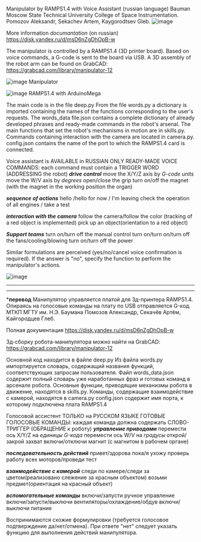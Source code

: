 Manipulator by RAMPS1.4 with Voice Assistant (russian language)
Bauman Moscow State Technical University College of Space Instrumentation.
Pomozov Aleksandr, Sekachev Artem, Kaygorodtsev Gleb.
![image](https://github.com/user-attachments/assets/80c0b69d-8105-497b-8331-15ae5efffb6f)

More information *documantation* (on russian)
https://disk.yandex.ru/d/msD6nZgDhOpB-w

The manipulator is controlled by a RAMPS1.4 (3D printer board). Based on voice commands, a G-code is sent to the board via USB.
A 3D assembly of the robot arm can be found on GrabCAD: https://grabcad.com/library/manipulator-12

![image](https://github.com/user-attachments/assets/7be853da-c200-420a-b2b4-3142e79782d6)
Manipulator

![image](https://github.com/user-attachments/assets/44b73621-c790-4e25-8be1-19fcce53e6f4)
RAMPS1.4 with ArduinoMega

The main code is in the file deep.py
From the file words.py a dictionary is imported containing the names of the functions corresponding to the user's requests.
The words_data file.json contains a complete dictionary of already developed phrases and ready-made commands in the robot's arsenal.
The main functions that set the robot's mechanisms in motion are in skills.py.
Commands containing interaction with the camera are located in camera.py.
config.json contains the name of the port to which the RAMPS1.4 card is connected.


Voice assistant is AVAILABLE in RUSSIAN ONLY
READY-MADE VOICE COMMANDS:
each command must contain a TRIGGER WORD (ADDRESSING the robot)
***drive control***
move the X/Y/Z axis by *G-code units*
move the W/V axis by *degrees*
open/close the grip
turn on/off the magnet (with the magnet in the working position the organ)

***sequence of actions***
hello /hello
for now / I'm leaving
check the operation of all engines / take a test

***interaction with the camera***
follow the camera/follow the color (tracking of a red object is implemented)
pick up an object(orientation to a red object)

***Support teams***
turn on/turn off the manual control
turn on/turn on/turn off the fans/cooling/blowing
turn on/turn off the power

Similar formulations are perceived (yes/no/cancel voice confirmation is required). If the answer is "no", specify the function to perform the manipulator's actions.

![image](https://github.com/user-attachments/assets/27726fa1-4c1f-4374-b5d5-1cd04bc913eb)


****************************
****************************
***********перевод**********
Манипулятор управляется платой для 3д-принтера RAMPS1.4. Опираясь на голосовые команды на плату по USB отправляется G-код.
МТКП МГТУ им. Н.Э. Баумана
Помозов Александр, Секачёв Артём, Кайгородцев Глеб.

Полная документация
https://disk.yandex.ru/d/msD6nZgDhOpB-w

3д-сборку робота-манипулятора можно найти на GrabCAD: https://grabcad.com/library/manipulator-12

Основной код находится в файле deep.py
Из файла words.py импортируется словарь, содержащий названия функций, соответствующих запросам пользователя.
Файл words_data.json содержит полный словарь уже наработанных фраз и готовых команд в арсенале робота.
Основные функции, приводящие механизмы робота в движение, находятся в skills.py.
Команды, содержащие взаимодействие с камерой, находятся в camera.py
config.json содержит имя порта, к которому подключена плата RAMPS1.4

Голосовой ассистент ТОЛЬКО на РУССКОМ ЯЗЫКЕ
ГОТОВЫЕ ГОЛОСОВЫЕ КОМАНДЫ:
каждая команда должна содержать СЛОВО-ТРИГГЕР (ОБРАЩЕНИЕ к роботу)
***управление приводами***
перемести ось X/Y/Z на *единицы G-кода*
перемести ось W/V на *градусы*
открой/закрой захват
включи/отключи магнит (с магнитом в рабочем органе)

***последовательность действий***
привет/здорова
пока/я ухожу
проверь работу всех моторов/проведи тест

***взаимодействие с камерой***
следи по камере/следи за цветом(реализовано слежение за красным объектом)
возьми предмет(ориентация на красный объект)

***вспомогательные команды***
включи/запусти ручное управление
включи/запусти/выключи вентиляторы/охлаждение/обдув
включи/выключи питание

Воспринимаются схожие формулировки (требуется голосовое подтверждение да/нет/отмена). При ответе "нет" следует указать функцию для выполнения действий манипулятора.
